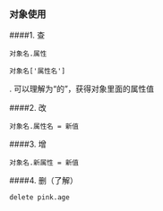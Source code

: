 ### 对象使用

####1. 查 

`对象名.属性`

`对象名['属性名']`

. 可以理解为“的”，获得对象里面的属性值

####2. 改

`对象名.属性名 = 新值`

####3. 增

`对象名.新属性 = 新值`

####4. 删（了解）

`delete pink.age`

